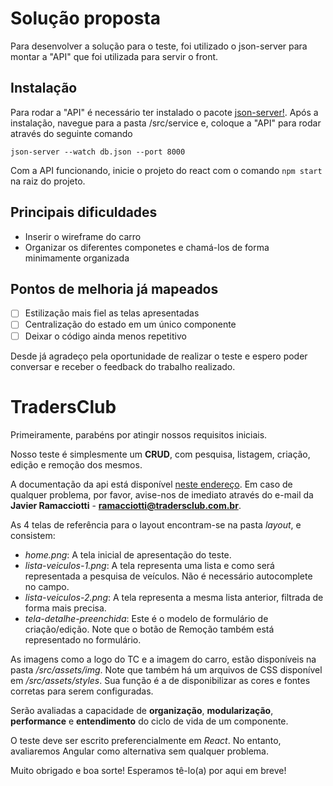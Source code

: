 # Solução proposta

Para desenvolver a solução para o teste, foi utilizado o json-server para montar a "API" que foi utilizada para servir o front. 

## Instalação

Para rodar a "API" é necessário ter instalado o pacote [json-server!](https://www.npmjs.com/package/json-server). Após a instalação, navegue para a pasta /src/service e, coloque a "API" para rodar através do seguinte comando

`json-server --watch db.json --port 8000`

Com a API funcionando, inicie o projeto do react com o comando `npm start` na raiz do projeto.

## Principais dificuldades

* Inserir o wireframe do carro
* Organizar os diferentes componetes e chamá-los de forma minimamente organizada

## Pontos de melhoria já mapeados

- [ ] Estilização mais fiel as telas apresentadas
- [ ] Centralização do estado em um único componente
- [ ] Deixar o código ainda menos repetitivo

Desde já agradeço pela oportunidade de realizar o teste e espero poder conversar e receber o feedback do trabalho realizado.


# TradersClub

Primeiramente, parabéns por atingir nossos requisitos iniciais.

Nosso teste é simplesmente um **CRUD**, com pesquisa, listagem, criação, edição e remoção dos mesmos.

A documentação da api está disponível [neste endereço](https://tradersclub.docs.apiary.io/). Em caso de qualquer problema, por favor, avise-nos de imediato através do e-mail da **Javier Ramacciotti** - **ramacciotti@tradersclub.com.br**.

As 4 telas de referência para o layout encontram-se na pasta *layout*, e consistem:

- *home.png*: A tela inicial de apresentação do teste.
- *lista-veiculos-1.png*: A tela representa uma lista e como será representada a pesquisa de veículos.
Não é necessário autocomplete no campo.
- *lista-veiculos-2.png*: A tela representa a mesma lista anterior, filtrada de forma mais precisa.
- *tela-detalhe-preenchida*: Este é o modelo de formulário de criação/edição. Note que o botão de Remoção também está representado no formulário.

As imagens como a logo do TC e a imagem do carro, estão disponíveis na pasta */src/assets/img*.
Note que também há um arquivos de CSS disponível em */src/assets/styles*. Sua função é a de disponibilizar as cores e fontes corretas para serem configuradas.

Serão avaliadas a capacidade de **organização**, **modularização**, **performance** e **entendimento** do ciclo de vida de um componente.

O teste deve ser escrito preferencialmente em *React*. No entanto, avaliaremos Angular como alternativa sem qualquer problema.


Muito obrigado e boa sorte! 
Esperamos tê-lo(a) por aqui em breve!
